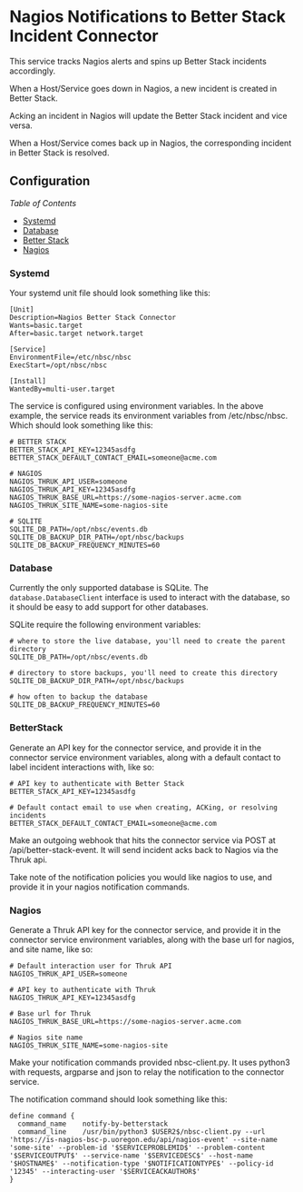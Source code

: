 # Nagios Notifications to Better Stack Incident Connector

This service tracks Nagios alerts and spins up Better Stack incidents accordingly.

When a Host/Service goes down in Nagios, a new incident is created in Better Stack.

Acking an incident in Nagios will update the Better Stack incident and vice versa.

When a Host/Service comes back up in Nagios, the corresponding incident in Better Stack is resolved.

## Configuration

_Table of Contents_

- [Systemd](#systemd)
- [Database](#database)
- [Better Stack](#betterstack)
- [Nagios](#nagios)

### Systemd

Your systemd unit file should look something like this:

```
[Unit]
Description=Nagios Better Stack Connector
Wants=basic.target
After=basic.target network.target

[Service]
EnvironmentFile=/etc/nbsc/nbsc
ExecStart=/opt/nbsc/nbsc

[Install]
WantedBy=multi-user.target
```

The service is configured using environment variables.
In the above example, the service reads its environment variables from /etc/nbsc/nbsc. Which should look something like this:

```
# BETTER STACK
BETTER_STACK_API_KEY=12345asdfg
BETTER_STACK_DEFAULT_CONTACT_EMAIL=someone@acme.com

# NAGIOS
NAGIOS_THRUK_API_USER=someone
NAGIOS_THRUK_API_KEY=12345asdfg
NAGIOS_THRUK_BASE_URL=https://some-nagios-server.acme.com
NAGIOS_THRUK_SITE_NAME=some-nagios-site

# SQLITE
SQLITE_DB_PATH=/opt/nbsc/events.db
SQLITE_DB_BACKUP_DIR_PATH=/opt/nbsc/backups
SQLITE_DB_BACKUP_FREQUENCY_MINUTES=60
```

### Database

Currently the only supported database is SQLite.
The `database.DatabaseClient` interface is used to interact with the database, so it should be easy to add support for other databases.

SQLite require the following environment variables:

```
# where to store the live database, you'll need to create the parent directory
SQLITE_DB_PATH=/opt/nbsc/events.db

# directory to store backups, you'll need to create this directory
SQLITE_DB_BACKUP_DIR_PATH=/opt/nbsc/backups

# how often to backup the database
SQLITE_DB_BACKUP_FREQUENCY_MINUTES=60
```

### BetterStack

Generate an API key for the connector service, and provide it in the connector service environment variables, along with a default contact to label incident interactions with, like so:

```
# API key to authenticate with Better Stack
BETTER_STACK_API_KEY=12345asdfg

# Default contact email to use when creating, ACKing, or resolving incidents
BETTER_STACK_DEFAULT_CONTACT_EMAIL=someone@acme.com
```

Make an outgoing webhook that hits the connector service via POST at /api/better-stack-event.
It will send incident acks back to Nagios via the Thruk api.

Take note of the notification policies you would like nagios to use, and provide it in your nagios notification commands.

### Nagios

Generate a Thruk API key for the connector service, and provide it in the connector service environment variables, along with the base url for nagios, and site name, like so:

```
# Default interaction user for Thruk API
NAGIOS_THRUK_API_USER=someone

# API key to authenticate with Thruk
NAGIOS_THRUK_API_KEY=12345asdfg

# Base url for Thruk
NAGIOS_THRUK_BASE_URL=https://some-nagios-server.acme.com

# Nagios site name
NAGIOS_THRUK_SITE_NAME=some-nagios-site
```

Make your notification commands provided nbsc-client.py. It uses python3 with requests, argparse and json to relay the notification to the connector service.

The notification command should look something like this:

```
define command {
  command_name    notify-by-betterstack
  command_line    /usr/bin/python3 $USER2$/nbsc-client.py --url 'https://is-nagios-bsc-p.uoregon.edu/api/nagios-event' --site-name 'some-site' --problem-id '$SERVICEPROBLEMID$' --problem-content '$SERVICEOUTPUT$' --service-name '$SERVICEDESC$' --host-name '$HOSTNAME$' --notification-type '$NOTIFICATIONTYPE$' --policy-id '12345' --interacting-user '$SERVICEACKAUTHOR$'
}
```
